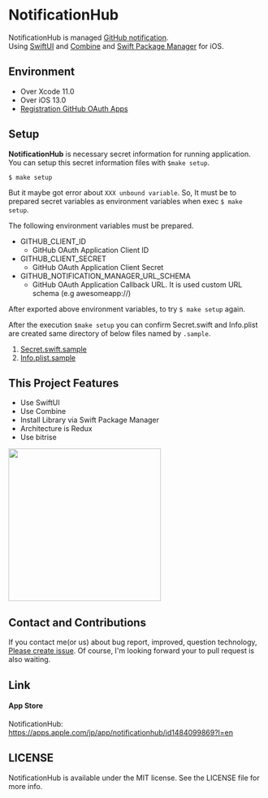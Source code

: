 # NotificationHub
NotificationHub is managed [GitHub notification](https://github.com/notifications).  
Using [SwiftUI](https://developer.apple.com/documentation/swiftui) and [Combine](https://developer.apple.com/documentation/combine) and [Swift Package Manager](https://github.com/apple/swift-package-manager) for iOS.  

## Environment
- Over Xcode 11.0
- Over iOS 13.0
- [Registration GitHub OAuth Apps](https://github.com/settings/developers)

## Setup
**NotificationHub** is necessary secret information for running application.
You can setup this secret information files with `$make setup`.

```
$ make setup
```

But it maybe got error about `XXX unbound variable`.
So, It must be to prepared secret variables as environment variables when exec `$ make setup`.

The following environment variables must be prepared.

- GITHUB_CLIENT_ID 
  * GitHub OAuth Application Client ID
- GITHUB_CLIENT_SECRET
  * GitHub OAuth Application Client Secret
- GITHUB_NOTIFICATION_MANAGER_URL_SCHEMA
  * GitHub OAuth Application Callback URL. It is used custom URL schema (e.g awesomeapp://)

After exported above environment variables, to try `$ make setup` again.


After the execution `$make setup` you can confirm Secret.swift and Info.plist are created same directory of below files named by `.sample`.
1. [Secret.swift.sample](https://github.com/bannzai/NotificationHub/blob/master/NotificationHub/Frameworks/NotificationHubCore/Secret/Secret.swift.sample)
1. [Info.plist.sample](https://github.com/bannzai/NotificationHub/blob/master/NotificationHub/Info.plist.sample)

## This Project Features
- Use SwiftUI
- Use Combine
- Install Library via Swift Package Manager 
- Architecture is Redux
- Use bitrise

<img width=300px src="https://user-images.githubusercontent.com/10897361/67378947-04d4e600-f5c3-11e9-9cbd-e4f178ab94b8.jpg" />

## Contact and Contributions
If you contact me(or us) about bug report, improved, question technology, [Please create issue](https://github.com/bannzai/NotificationHub/issues/new).
Of course, I'm looking forward your to pull request is also waiting.

## Link
#### App Store
NotificationHub: https://apps.apple.com/jp/app/notificationhub/id1484099869?l=en

## LICENSE
NotificationHub is available under the MIT license. See the LICENSE file for more info.


